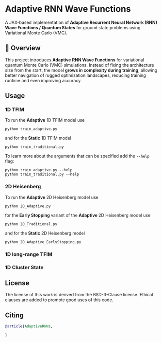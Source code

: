# Adaptive RNN Wave Functions

A JAX-based implementation of **Adaptive Recurrent Neural Network (RNN) Wave Functions / Quantum States** for ground state problems using Variational Monte Carlo (VMC).

## 🚀 Overview

This project introduces **Adaptive RNN Wave Functions** for variational quantum Monte Carlo (VMC) simulations. Instead of fixing the architecture size from the start, the model **grows in complexity during training**, allowing better navigation of rugged optimization landscapes, reducing training runtime and even improving accuracy.

## Usage

### 1D TFIM
To run the **Adaptive** 1D TFIM model use 
```
python train_adaptive.py
```
and for the **Static** 1D TFIM model
```
python train_traditional.py
```
To learn more about the arguments that can be specified add the ``` --help ``` flag:

```
python train_adaptive.py --help
python train_traditional.py --help
```

### 2D Heisenberg
To run the **Adaptive** 2D Heisenberg model use 
```
python 2D_Adaptive.py
```
for the **Early Stopping** variant of the **Adaptive** 2D Heisenberg model use
```
python 2D_Traditional.py
```
and for the **Static** 2D Heisenberg model
```
python 2D_Adaptive_EarlyStopping.py
```

### 1D long-range TFIM

### 1D Cluster State


## License
The license of this work is derived from the BSD-3-Clause license. Ethical clauses are added to promote good uses of this code.

## Citing
```bibtex
@article{AdaptiveRNNs,

}
```
